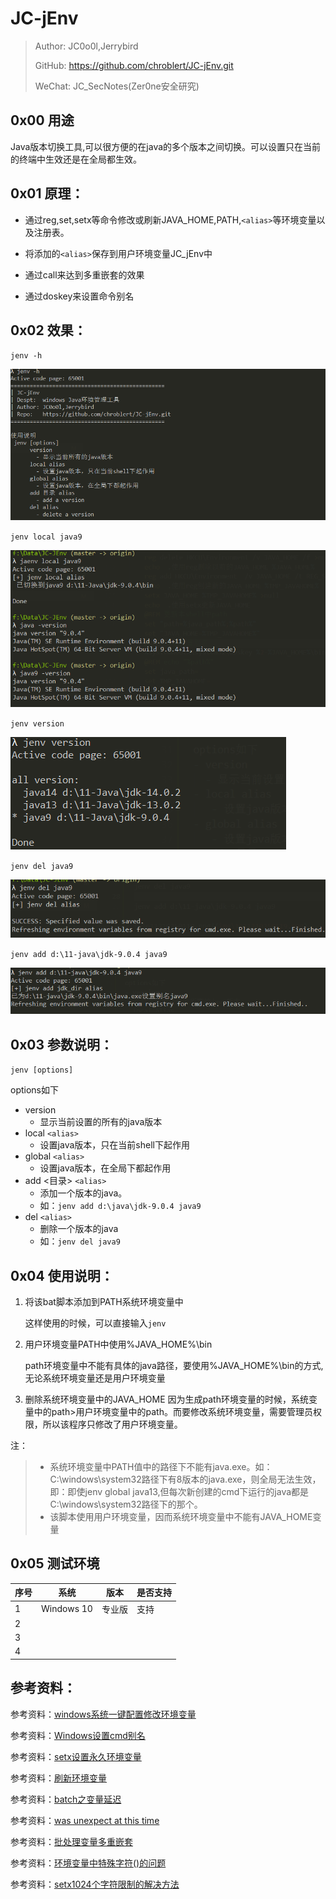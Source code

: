 # JC-jEnv

> Author: JC0o0l,Jerrybird
> 
> GitHub: https://github.com/chroblert/JC-jEnv.git
> 
> WeChat: JC_SecNotes(Zer0ne安全研究)

## 0x00 用途
Java版本切换工具,可以很方便的在java的多个版本之间切换。可以设置只在当前的终端中生效还是在全局都生效。

## 0x01 原理：

- 通过reg,set,setx等命令修改或刷新JAVA_HOME,PATH,`<alias>`等环境变量以及注册表。

- 将添加的`<alias>`保存到用户环境变量JC_jEnv中

- 通过call来达到多重嵌套的效果

- 通过doskey来设置命令别名

## 0x02 效果：

`jenv -h`

![1611209361297.png](img/1611209361297.png)

`jenv local java9`

![1611210131816.png](img/1611210131816.png)

`jenv version`

![1611210177545.png](img/1611210177545.png)

`jenv del java9`

![1611210266710.png](img/1611210266710.png)

`jenv add d:\11-java\jdk-9.0.4 java9`

![1611210250119.png](img/1611210250119.png)




## 0x03 参数说明：

`jenv [options]`

options如下
- version 
  - 显示当前设置的所有的java版本
- local `<alias>` 
   - 设置java版本，只在当前shell下起作用
- global `<alias>`
   - 设置java版本，在全局下都起作用
- add <目录> `<alias>`
   - 添加一个版本的java。
   - 如：`jenv add d:\java\jdk-9.0.4 java9`
- del `<alias>`   
   - 删除一个版本的java
   - 如：`jenv del java9`

## 0x04 使用说明：

1. 将该bat脚本添加到PATH系统环境变量中

    这样使用的时候，可以直接输入`jenv`
2. 用户环境变量PATH中使用%JAVA_HOME%\bin
    
    path环境变量中不能有具体的java路径，要使用%JAVA_HOME%\bin的方式,无论系统环境变量还是用户环境变量

3. 删除系统环境变量中的JAVA_HOME
   因为生成path环境变量的时候，系统变量中的path>用户环境变量中的path。而要修改系统环境变量，需要管理员权限，所以该程序只修改了用户环境变量。

注：
> - 系统环境变量中PATH值中的路径下不能有java.exe。如：C:\windows\system32路径下有8版本的java.exe，则全局无法生效，即：即使jenv global java13,但每次新创建的cmd下运行的java都是C:\windows\system32路径下的那个。
> - 该脚本使用用户环境变量，因而系统环境变量中不能有JAVA_HOME变量

## 0x05 测试环境

|序号|系统|版本|是否支持|
|---|-|--|--------|
|1|Windows 10|专业版|支持|
|2|  |  |  |
|3|  |  |  |
|4|  |  |  |


##  参考资料：

参考资料：[windows系统一键配置修改环境变量](https://www.jianshu.com/p/7d90042f644f)

参考资料：[Windows设置cmd别名](https://blog.csdn.net/YiRanZhiLiPoSui/article/details/83116819)

参考资料：[setx设置永久环境变量](https://blog.csdn.net/fm0517/article/details/52450940)

参考资料：[刷新环境变量](https://github.com/chocolatey/choco/blob/master/src/chocolatey.resources/redirects/RefreshEnv.cmd)

参考资料：[batch之变量延迟](https://www.cnblogs.com/ini_always/archive/2012/02/16/2355031.html)

参考资料：[was unexpect at this time](https://stackoom.com/question/2pffV/%E8%9D%99%E8%9D%A0-Set%E5%91%BD%E4%BB%A4%E5%9C%A8%E6%8B%AC%E5%8F%B7%E5%86%85%E4%B8%8D%E8%B5%B7%E4%BD%9C%E7%94%A8)

参考资料：[批处理变量多重嵌套](https://www.cnblogs.com/xxcanghai/p/4584042.html)

参考资料：[环境变量中特殊字符()的问题](https://qastack.cn/superuser/119610/spaces-and-parenthesis-in-windows-path-variable-screws-up-batch-files)

参考资料：[setx1024个字符限制的解决方法](https://qastack.cn/superuser/387619/overcoming-the-1024-character-limit-with-setx)